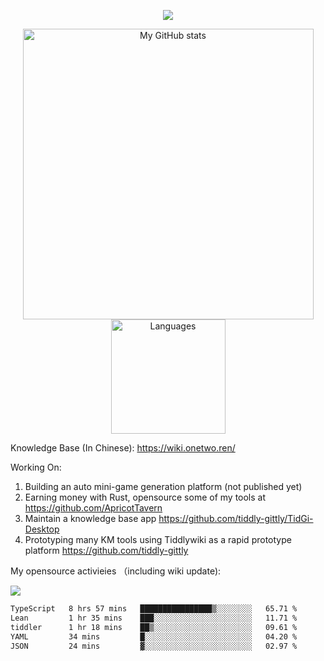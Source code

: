 <a href="https://github.com/linonetwo">
    <p align="center">
        <img src="https://github-profile-trophy.vercel.app/?username=linonetwo&column=7&theme=onedark"/>
    </p>
</a>
<a align="center" href="https://github.com/linonetwo">
  <p align="center">
    <img src="https://github-readme-stats.vercel.app/api?username=linonetwo&show_icons=true&count_private=true" alt="My GitHub stats" width="465"/>
    <img src="https://github-readme-stats.vercel.app/api/top-langs/?username=linonetwo&layout=compact&langs_count=10" alt="Languages" height="183">
  </p>
</a>

Knowledge Base (In Chinese): https://wiki.onetwo.ren/

Working On: 

1. Building an auto mini-game generation platform (not published yet)
1. Earning money with Rust, opensource some of my tools at https://github.com/ApricotTavern
1. Maintain a knowledge base app https://github.com/tiddly-gittly/TidGi-Desktop
1. Prototyping many KM tools using Tiddlywiki as a rapid prototype platform https://github.com/tiddly-gittly

My opensource activieies （including wiki update):

![](https://visitor-badge.glitch.me/badge?page_id=linonetwo.linonetwo)

<!--START_SECTION:waka-->

```txt
TypeScript   8 hrs 57 mins   ████████████████▒░░░░░░░░   65.71 %
Lean         1 hr 35 mins    ███░░░░░░░░░░░░░░░░░░░░░░   11.71 %
tiddler      1 hr 18 mins    ██▒░░░░░░░░░░░░░░░░░░░░░░   09.61 %
YAML         34 mins         █░░░░░░░░░░░░░░░░░░░░░░░░   04.20 %
JSON         24 mins         ▓░░░░░░░░░░░░░░░░░░░░░░░░   02.97 %
```

<!--END_SECTION:waka-->
